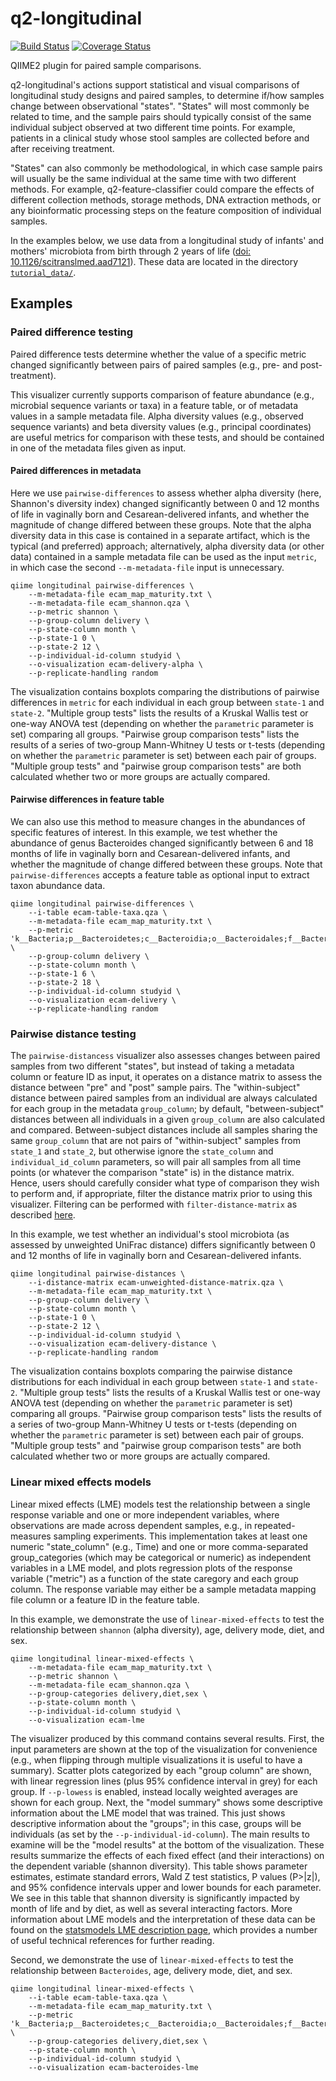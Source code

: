 # q2-longitudinal

[![Build Status](https://travis-ci.org/qiime2/q2-longitudinal.svg?branch=master)](https://travis-ci.org/qiime2/q2-longitudinal) [![Coverage Status](https://coveralls.io/repos/github/qiime2/q2-longitudinal/badge.svg?branch=master)](https://coveralls.io/github/qiime2/q2-longitudinal?branch=master)

QIIME2 plugin for paired sample comparisons.

q2-longitudinal's actions support statistical and visual comparisons of longitudinal study designs and paired samples, to determine if/how samples change between observational "states". "States" will most commonly be related to time, and the sample pairs should typically consist of the same individual subject  observed at two different time points. For example, patients in a clinical study whose stool samples are collected before and after receiving treatment.

"States" can also commonly be methodological, in which case sample pairs will usually be the same individual at the same time with two different methods. For example, q2-feature-classifier could compare the effects of different collection methods, storage methods, DNA extraction methods, or any bioinformatic processing steps on the feature composition of individual samples.

In the examples below, we use data from a longitudinal study of infants' and mothers' microbiota from birth through 2 years of life ([doi: 10.1126/scitranslmed.aad7121](http://stm.sciencemag.org/content/8/343/343ra82)). These data are located in the directory [`tutorial_data/`](./tutorial_data).

## Examples

### Paired difference testing

Paired difference tests determine whether the value of a specific metric changed significantly between pairs of paired samples (e.g., pre- and post-treatment).

This visualizer currently supports comparison of feature abundance (e.g., microbial sequence variants or taxa) in a feature table, or of metadata values in a sample metadata file. Alpha diversity values (e.g., observed sequence variants) and beta diversity values (e.g., principal coordinates) are useful metrics for comparison with these tests, and should be contained in one of the metadata files given as input.

#### Paired differences in metadata

Here we use `pairwise-differences` to assess whether alpha diversity (here, Shannon's diversity index) changed significantly between 0 and 12 months of life in vaginally born and Cesarean-delivered infants, and whether the magnitude of change differed between these groups. Note that the alpha diversity data in this case is contained in a separate artifact, which is the typical (and preferred) approach; alternatively, alpha diversity data (or other data) contained in a sample metadata file can be used as the input `metric`, in which case the second `--m-metadata-file` input is unnecessary.

```
qiime longitudinal pairwise-differences \
    --m-metadata-file ecam_map_maturity.txt \
    --m-metadata-file ecam_shannon.qza \
    --p-metric shannon \
    --p-group-column delivery \
    --p-state-column month \
    --p-state-1 0 \
    --p-state-2 12 \
    --p-individual-id-column studyid \
    --o-visualization ecam-delivery-alpha \
    --p-replicate-handling random
```

The visualization contains boxplots comparing the distributions of pairwise differences in `metric` for each individual in each group between `state-1` and `state-2`. "Multiple group tests" lists the results of a Kruskal Wallis test or one-way ANOVA test (depending on whether the `parametric` parameter is set) comparing all groups. "Pairwise group comparison tests" lists the results of a series of two-group Mann-Whitney U tests or t-tests (depending on whether the `parametric` parameter is set) between each pair of groups. "Multiple group tests" and "pairwise group comparison tests" are both calculated whether two or more groups are actually compared.

#### Pairwise differences in feature table

We can also use this method to measure changes in the abundances of specific features of interest. In this example, we test whether the abundance of genus Bacteroides changed significantly between 6 and 18 months of life in vaginally born and Cesarean-delivered infants, and whether the magnitude of change differed between these groups. Note that `pairwise-differences` accepts a feature table as optional input to extract taxon abundance data.

```
qiime longitudinal pairwise-differences \
    --i-table ecam-table-taxa.qza \
    --m-metadata-file ecam_map_maturity.txt \
    --p-metric 'k__Bacteria;p__Bacteroidetes;c__Bacteroidia;o__Bacteroidales;f__Bacteroidaceae;g__Bacteroides;s__' \
    --p-group-column delivery \
    --p-state-column month \
    --p-state-1 6 \
    --p-state-2 18 \
    --p-individual-id-column studyid \
    --o-visualization ecam-delivery \
    --p-replicate-handling random
```

### Pairwise distance testing

The `pairwise-distancess` visualizer also assesses changes between paired samples from two different "states", but instead of taking a metadata column or feature ID as input, it operates on a distance matrix to assess the distance between "pre" and "post" sample pairs. The "within-subject" distance between paired samples from an individual are always calculated for each group in the metadata `group_column`; by default, "between-subject" distances between all individuals in a given `group_column` are also calculated and compared. Between-subject distances include all samples sharing the same `group_column` that are not pairs of "within-subject" samples from `state_1` and `state_2`, but otherwise ignore the `state_column` and `individual_id_column` parameters, so will pair all samples from all time points (or whatever the comparison "state" is) in the distance matrix. Hence, users should carefully consider what type of comparison they wish to perform and, if appropriate, filter the distance matrix prior to using this visualizer. Filtering can be performed with `filter-distance-matrix` as described [here](https://docs.qiime2.org/2017.7/tutorials/filtering/#filtering-distance-matrices).

In this example, we test whether an individual's stool microbiota (as assessed by unweighted UniFrac distance) differs significantly between 0 and 12 months of life in vaginally born and Cesarean-delivered infants. 
```
qiime longitudinal pairwise-distances \
    --i-distance-matrix ecam-unweighted-distance-matrix.qza \
    --m-metadata-file ecam_map_maturity.txt \
    --p-group-column delivery \
    --p-state-column month \
    --p-state-1 0 \
    --p-state-2 12 \
    --p-individual-id-column studyid \
    --o-visualization ecam-delivery-distance \
    --p-replicate-handling random
```

The visualization contains boxplots comparing the pairwise distance distributions for each individual in each group between `state-1` and `state-2`. "Multiple group tests" lists the results of a Kruskal Wallis test or one-way ANOVA test (depending on whether the `parametric` parameter is set) comparing all groups. "Pairwise group comparison tests" lists the results of a series of two-group Mann-Whitney U tests or t-tests (depending on whether the `parametric` parameter is set) between each pair of groups. "Multiple group tests" and "pairwise group comparison tests" are both calculated whether two or more groups are actually compared.

### Linear mixed effects models

Linear mixed effects (LME) models test the relationship between a single response variable and one or more independent variables, where observations are made across dependent samples, e.g., in repeated-measures sampling experiments. This implementation takes at least one numeric "state_column" (e.g., Time) and one or more comma-separated group_categories (which may be categorical or numeric) as independent variables in a LME model, and plots regression plots of the response variable ("metric") as a function of the state caregory and each group column. The response variable may either be a sample metadata mapping file column or a feature ID in the feature table.

In this example, we demonstrate the use of `linear-mixed-effects` to test the relationship between `shannon` (alpha diversity), age, delivery mode, diet, and sex.

```
qiime longitudinal linear-mixed-effects \
    --m-metadata-file ecam_map_maturity.txt \
    --p-metric shannon \
    --m-metadata-file ecam_shannon.qza \
    --p-group-categories delivery,diet,sex \
    --p-state-column month \
    --p-individual-id-column studyid \
    --o-visualization ecam-lme
```

The visualizer produced by this command contains several results. First, the input parameters are shown at the top of the visualization for convenience (e.g., when flipping through multiple visualizations it is useful to have a summary). Scatter plots categorized by each "group column" are shown, with linear regression lines (plus 95% confidence interval in grey) for each group. If `--p-lowess` is enabled, instead locally weighted averages are shown for each group. Next, the "model summary" shows some descriptive information about the LME model that was trained. This just shows descriptive information about the "groups"; in this case, groups will be individuals (as set by the `--p-individual-id-column`). The main results to examine will be the "model results" at the bottom of the visualization. These results summarize the effects of each fixed effect (and their interactions) on the dependent variable (shannon diversity). This table shows parameter estimates, estimate standard errors, Wald Z test statistics, P values (P>|z|), and 95% confidence intervals upper and lower bounds for each parameter. We see in this table that shannon diversity is significantly impacted by month of life and by diet, as well as several interacting factors. More information about LME models and the interpretation of these data can be found on the [statsmodels LME description page](http://www.statsmodels.org/dev/mixed_linear.html), which provides a number of useful technical references for further reading.

Second, we demonstrate the use of `linear-mixed-effects` to test the relationship between `Bacteroides`, age, delivery mode, diet, and sex.

```
qiime longitudinal linear-mixed-effects \
    --i-table ecam-table-taxa.qza \
    --m-metadata-file ecam_map_maturity.txt \
    --p-metric 'k__Bacteria;p__Bacteroidetes;c__Bacteroidia;o__Bacteroidales;f__Bacteroidaceae;g__Bacteroides;s__' \
    --p-group-categories delivery,diet,sex \
    --p-state-column month \
    --p-individual-id-column studyid \
    --o-visualization ecam-bacteroides-lme
```
